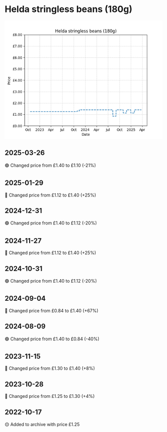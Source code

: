 # Helda stringless beans (180g)
![](charts/product-321394011.png)
## 2025-03-26
🟢 Changed price from £1.40 to £1.10 (-21%)
## 2025-01-29
🔴 Changed price from £1.12 to £1.40 (+25%)
## 2024-12-31
🟢 Changed price from £1.40 to £1.12 (-20%)
## 2024-11-27
🔴 Changed price from £1.12 to £1.40 (+25%)
## 2024-10-31
🟢 Changed price from £1.40 to £1.12 (-20%)
## 2024-09-04
🔴 Changed price from £0.84 to £1.40 (+67%)
## 2024-08-09
🟢 Changed price from £1.40 to £0.84 (-40%)
## 2023-11-15
🔴 Changed price from £1.30 to £1.40 (+8%)
## 2023-10-28
🔴 Changed price from £1.25 to £1.30 (+4%)
## 2022-10-17
🟡 Added to archive with price £1.25